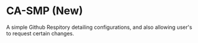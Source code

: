 # CA-SMP (New)
A simple Github Respitory detailing configurations, and also allowing user's to request certain changes.
